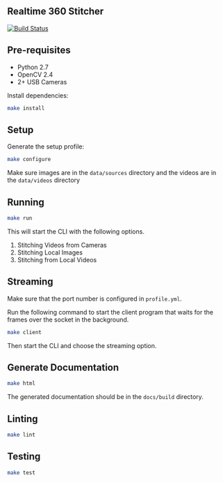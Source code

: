 ## Realtime 360 Stitcher
[![Build Status](https://travis-ci.org/dongy7/360ls-stitcher.svg?branch=master)](https://travis-ci.org/dongy7/360ls-stitcher)

## Pre-requisites
- Python 2.7
- OpenCV 2.4
- 2+ USB Cameras

Install dependencies:

```bash
make install
```

## Setup
Generate the setup profile:

```bash
make configure
``` 

Make sure images are in the `data/sources` directory and the videos are in the `data/videos` directory

## Running

```bash
make run
```

This will start the CLI with the following options.

1. Stitching Videos from Cameras
2. Stitching Local Images
3. Stitching from Local Videos

## Streaming
Make sure that the port number is configured in `profile.yml`.

Run the following command to start the client program that waits
for the frames over the socket in the background.

```bash
make client
```

Then start the CLI and choose the streaming option.

## Generate Documentation

```bash
make html
```
The generated documentation should be in the `docs/build` directory.

## Linting

```bash
make lint
```

## Testing

```bash
make test
```
